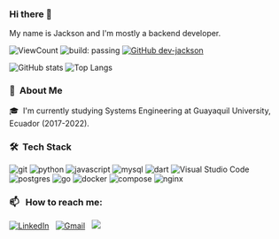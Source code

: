 ### Hi there 👋  
My name is Jackson and I'm mostly a backend developer.

![ViewCount](https://komarev.com/ghpvc/?username=dev-jackson&style=flat-square)
![build: passing](https://img.shields.io/badge/build-passing-success)
[![GitHub dev-jackson](https://img.shields.io/github/followers/dev-jackson?label=follow&style=social)](https://github.com/dev-jackson)&nbsp;

![GitHub stats](https://github-readme-stats.vercel.app/api?username=dev-jackson&show_icons=true&hide_title=true&count_private=true&include_all_commits=true&count_private=true&theme=vue-dark)
![Top Langs](https://github-readme-stats.vercel.app/api/top-langs/?username=dev-jackson&layout=compact&theme=vue-dark&custom_title=Statistics) 

### 👨 &nbsp;About Me

🎓 &nbsp;I'm currently studying Systems Engineering at Guayaquil University, Ecuador (2017-2022).

### 🛠 &nbsp;Tech Stack

![git](https://img.shields.io/badge/git%20-%23F05033.svg?&style=for-the-badge&logo=git&logoColor=white)
![python](https://img.shields.io/badge/python%20-%2314354C.svg?&style=for-the-badge&logo=python&logoColor=white)
![javascript](https://img.shields.io/badge/javascript-F7DF1E.svg?&style=for-the-badge&logo=javascript&logoColor=white)
![mysql](https://img.shields.io/badge/mysql-4479A1.svg?&style=for-the-badge&logo=mysql&logoColor=white)
![dart](https://img.shields.io/badge/dart-008080.svg?&style=for-the-badge&logo=dart&logoColor=white)
![Visual Studio Code](https://img.shields.io/badge/-Visual%20Studio%20Code-05122A?style=for-the-badge&logo=visual-studio-code&logoColor=007ACC)
![postgres](https://img.shields.io/badge/postgres-%23316192.svg?&style=for-the-badge&logo=postgresql&logoColor=white)
![go](https://img.shields.io/badge/go-33BBFF.svg?&style=for-the-badge&logo=go&logoColor=white)
![docker](https://img.shields.io/badge/docker-%232496ED.svg?&style=for-the-badge&logo=docker&logoColor=white)
![compose](https://img.shields.io/badge/Docker_compose%20-%23F7DF1E.svg?&style=for-the-badge&color=blue)
![nginx](https://img.shields.io/badge/-NGINX-10341E?&style=for-the-badge&logo=nginx&logoColor=white)

### 📫 &nbsp; How to reach me:

<a href="https://www.linkedin.com/in/abhishek-singh-dhadwal/"><img alt="LinkedIn" src="https://img.shields.io/badge/linkedin%20-%230077B5.svg?&style=for-the-badge&logo=linkedin&logoColor=white"/></a> &nbsp;
<a href="mailto:dhadwal1507@gmail.com"><img alt="Gmail" src="https://img.shields.io/badge/Gmail-D14836?style=for-the-badge&logo=gmail&logoColor=white" /></a> &nbsp;
<a href="https://instagram.com/"><img src="https://img.shields.io/badge/peding-E4405F?style=for-the-badge&logo=Instagram&logoColor=white"/></a> &nbsp;

